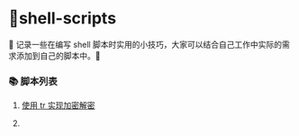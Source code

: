 # :snail:shell-scripts



:fist_oncoming: 记录一些在编写 shell 脚本时实用的小技巧，大家可以结合自己工作中实际的需求添加到自己的脚本中。:sparkler:



### :books: 脚本列表

1. [使用 tr 实现加密解密](https://github.com/MrQuJL/shell-scripts/blob/master/scripts/001_encryption.sh)

2. 




































